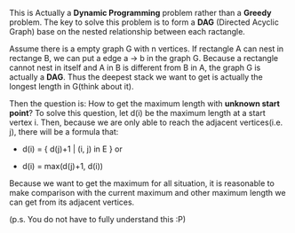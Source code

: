 This is Actually a **Dynamic Programming** problem rather than a **Greedy** problem. The key to solve this problem is to form a **DAG** (Directed Acyclic Graph) base on the nested relationship between each ractangle.

Assume there is a empty graph G with n vertices. If rectangle A can nest in rectange B, we can put a edge a -> b in the graph G. Because a rectangle cannot nest in itself and A in B is different from B in A, the graph G is actually a **DAG**. Thus the deepest stack we want to get is actually the longest length in G(think about it).

Then the question is: How to get the maximum length with **unknown start point**? To solve this question, let d(i) be the maximum length at a start vertex i. Then, because we are only able to reach the adjacent vertices(i.e. j), there will be a formula that:

 - d(i) = { d(j)+1 | (i, j) in E } or
 
 
 - d(i) = max(d(j)+1, d(i))
 
 Because we want to get the maximum for all situation, it is reasonable to make comparison with the current maximum and other maximum length we can get from its adjacent vertices.

 (p.s. You do not have to fully understand this :P)
